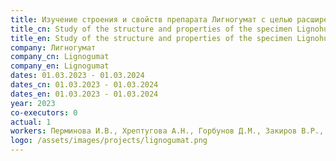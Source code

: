```yaml
---
title: Изучение строения и свойств препарата Лигногумат с целью расширения продуктовой линейки
title_cn: Study of the structure and properties of the specimen Lignohumate in order to expand the product line
title_en: Study of the structure and properties of the specimen Lignohumate in order to expand the product line
company: Лигногумат
company_cn: Lignogumat
company_en: Lignogumat
dates: 01.03.2023 - 01.03.2024
dates_cn: 01.03.2023 - 01.03.2024
dates_en: 01.03.2023 - 01.03.2024
year: 2023
co-executors: 0
actual: 1
workers: Перминова И.В., Хрептугова А.Н., Горбунов Д.М., Закиров В.Р., Константинов А.И., Ларионов К.С., Печникова Г.С., Соболев Н.А., Шальнев Д.М. 
logo: /assets/images/projects/lignogumat.png
---
```

